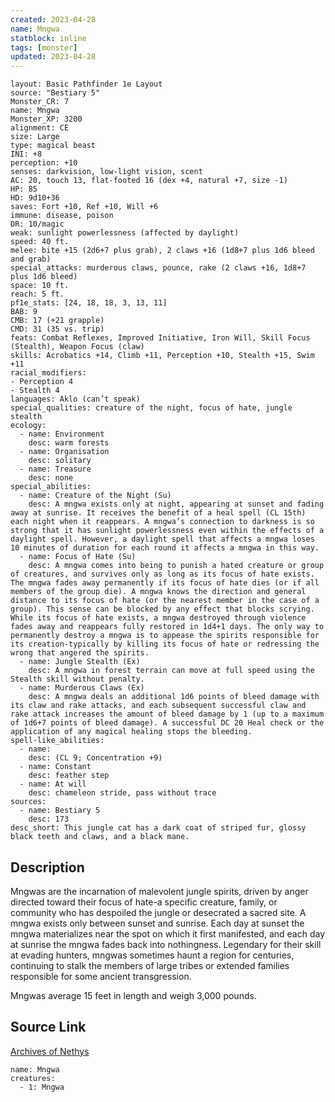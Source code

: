 ```yaml
---
created: 2023-04-28
name: Mngwa
statblock: inline
tags: [monster]
updated: 2023-04-28
---
```

```statblock
layout: Basic Pathfinder 1e Layout
source: "Bestiary 5"
Monster_CR: 7
name: Mngwa
Monster_XP: 3200
alignment: CE
size: Large
type: magical beast
INI: +8
perception: +10
senses: darkvision, low-light vision, scent
AC: 20, touch 13, flat-footed 16 (dex +4, natural +7, size -1)
HP: 85
HD: 9d10+36
saves: Fort +10, Ref +10, Will +6
immune: disease, poison
DR: 10/magic
weak: sunlight powerlessness (affected by daylight)
speed: 40 ft.
melee: bite +15 (2d6+7 plus grab), 2 claws +16 (1d8+7 plus 1d6 bleed and grab)
special_attacks: murderous claws, pounce, rake (2 claws +16, 1d8+7 plus 1d6 bleed)
space: 10 ft.
reach: 5 ft.
pf1e_stats: [24, 18, 18, 3, 13, 11]
BAB: 9
CMB: 17 (+21 grapple)
CMD: 31 (35 vs. trip)
feats: Combat Reflexes, Improved Initiative, Iron Will, Skill Focus (Stealth), Weapon Focus (claw)
skills: Acrobatics +14, Climb +11, Perception +10, Stealth +15, Swim +11
racial_modifiers:
- Perception 4
- Stealth 4
languages: Aklo (can’t speak)
special_qualities: creature of the night, focus of hate, jungle stealth
ecology:
  - name: Environment
    desc: warm forests
  - name: Organisation
    desc: solitary
  - name: Treasure
    desc: none
special_abilities:
  - name: Creature of the Night (Su)
    desc: A mngwa exists only at night, appearing at sunset and fading away at sunrise. It receives the benefit of a heal spell (CL 15th) each night when it reappears. A mngwa’s connection to darkness is so strong that it has sunlight powerlessness even within the effects of a daylight spell. However, a daylight spell that affects a mngwa loses 10 minutes of duration for each round it affects a mngwa in this way.
  - name: Focus of Hate (Su)
    desc: A mngwa comes into being to punish a hated creature or group of creatures, and survives only as long as its focus of hate exists. The mngwa fades away permanently if its focus of hate dies (or if all members of the group die). A mngwa knows the direction and general distance to its focus of hate (or the nearest member in the case of a group). This sense can be blocked by any effect that blocks scrying. While its focus of hate exists, a mngwa destroyed through violence fades away and reappears fully restored in 1d4+1 days. The only way to permanently destroy a mngwa is to appease the spirits responsible for its creation-typically by killing its focus of hate or redressing the wrong that angered the spirits.
  - name: Jungle Stealth (Ex)
    desc: A mngwa in forest terrain can move at full speed using the Stealth skill without penalty.
  - name: Murderous Claws (Ex)
    desc: A mngwa deals an additional 1d6 points of bleed damage with its claw and rake attacks, and each subsequent successful claw and rake attack increases the amount of bleed damage by 1 (up to a maximum of 1d6+7 points of bleed damage). A successful DC 20 Heal check or the application of any magical healing stops the bleeding.
spell-like_abilities:
  - name:
    desc: (CL 9; Concentration +9)
  - name: Constant
    desc: feather step
  - name: At will
    desc: chameleon stride, pass without trace
sources:
  - name: Bestiary 5
    desc: 173
desc_short: This jungle cat has a dark coat of striped fur, glossy black teeth and claws, and a black mane.
```
## Description
Mngwas are the incarnation of malevolent jungle spirits, driven by anger directed toward their focus of hate-a specific creature, family, or community who has despoiled the jungle or desecrated a sacred site. A mngwa exists only between sunset and sunrise. Each day at sunset the mngwa materializes near the spot on which it first manifested, and each day at sunrise the mngwa fades back into nothingness. Legendary for their skill at evading hunters, mngwas sometimes haunt a region for centuries, continuing to stalk the members of large tribes or extended families responsible for some ancient transgression.

 Mngwas average 15 feet in length and weigh 3,000 pounds.
## Source Link
[Archives of Nethys](https://aonprd.com/MonsterDisplay.aspx?ItemName=Mngwa)
```encounter-table
name: Mngwa
creatures:
  - 1: Mngwa
```

